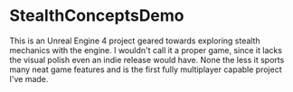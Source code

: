 # StealthConceptsDemo
This is an Unreal Engine 4 project geared towards exploring stealth mechanics with the engine. I wouldn't call it a proper game, since it lacks the visual polish even an indie release would have. None the less it sports many neat game features and is the first fully multiplayer capable project I've made.
